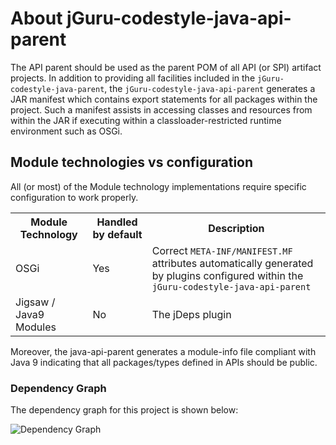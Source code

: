 # About jGuru-codestyle-java-api-parent

The API parent should be used as the parent POM of all API (or SPI) artifact projects.
In addition to providing all facilities included in the `jGuru-codestyle-java-parent`, the 
`jGuru-codestyle-java-api-parent` generates a JAR manifest which contains export statements 
for all packages within the project. Such a manifest assists in accessing classes and 
resources from within the JAR if executing within a classloader-restricted runtime 
environment such as OSGi. 

## Module technologies vs configuration

All (or most) of the Module technology implementations require specific configuration to work properly.

<table>
    <tr>
        <th>Module Technology</th>
        <th>Handled by default</th>
        <th>Description</th>
    </tr>
    <tr>
        <td>OSGi</td>
        <td>Yes</td>
        <td>Correct <code>META-INF/MANIFEST.MF</code> attributes automatically generated by plugins configured 
        within the <code>jGuru-codestyle-java-api-parent</code></td>
    </tr>
    <tr>
        <td>Jigsaw / Java9 Modules</td>
        <td>No</td>
        <td>The jDeps plugin </td>
    </tr>
</table> 

Moreover, the java-api-parent generates a module-info file 
compliant with Java 9 indicating that all packages/types defined in APIs should be public.

### Dependency Graph

The dependency graph for this project is shown below:

![Dependency Graph](./images/dependency_graph.png)